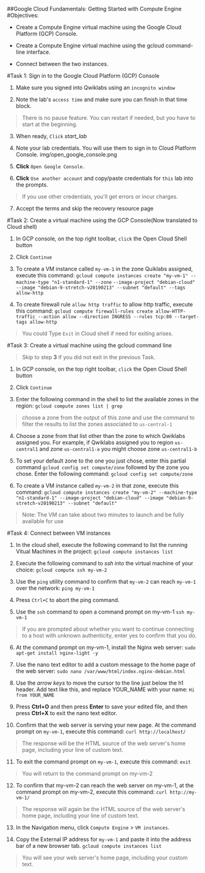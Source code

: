 ##Google Cloud Fundamentals: Getting Started with Compute Engine
#Objectives:
- Create a Compute Engine virtual machine using the Google Cloud Platform (GCP) Console.

- Create a Compute Engine virtual machine using the gcloud command-line interface.

- Connect between the two instances.

#Task 1: Sign in to the Google Cloud Platform (GCP) Console
1. Make sure you signed into Qwiklabs using an `incognito window`

2. Note the lab's `access time` and make sure you can finish in that time block.
> There is no pause feature. You can restart if needed, but you have to start at the beginning.

3. When ready, `Click` *start_lab*

4. Note your lab credentials. You will use them to sign in to Cloud Platform Console. img/open_google_console.png

5. **Click** `Open Google Console.`

6. **Click** `Use another account` and copy/paste credentials for `this` lab into the prompts.
> If you use other credentials, you'll get errors or incur charges.

7. Accept the terms and skip the recovery resource page


#Task 2: Create a virtual machine using the GCP Console(Now translated to Cloud shell)
1. In GCP console, on the top right toolbar, `click` the Open Cloud Shell button

2. Click `Continue`

3. To create a VM instance called `my-vm-1` in the zone Quiklabs assigned, execute this command:
    `gcloud compute instances create "my-vm-1" --machine-type "n1-standard-1" --zone` <zone-name> `--image-project "debian-cloud" --image "debian-9-stretch-v20190213" --subnet "default" --tags allow-http`

4. To create firewall rule `allow http traffic` to allow http traffic, execute this command:
    `gcloud compute firewall-rules create allow-HTTP-traffic --action allow --direction INGRESS --rules tcp:80 --target-tags allow-http`
> You could Type `Exit` in Cloud shell if need for exiting arises.


#Task 3: Create a virtual machine using the gcloud command line
> Skip to step **3** if you did not exit in the previous Task.

1. In GCP console, on the top right toolbar, `click` the Open Cloud Shell button

2. Click `Continue`

3. Enter the following command in the shell to list the available zones in the region:
    `gcloud compute zones list | grep` <region-name>
> choose a zone from the output of this zone and use the command to filter the results to list the zones associated to `us-central-1`

4. Choose a zone from that list other than the zone to which Qwiklabs assigned you. For example, if Qwiklabs assigned you to region `us-central1` and zone `us-central1-a` you might choose zone `us-central1-b`

5. To set your default zone to the one you just chose, enter this partial command `gcloud config set compute/zone` followed by the zone you chose. Enter the following command:
    `gcloud config set compute/zone` <zone-name>

6. To create a VM instance called `my-vm-2` in that zone, execute this command:
    `gcloud compute instances create "my-vm-2" --machine-type "n1-standard-1" --image-project "debian-cloud" --image "debian-9-stretch-v20190213" --subnet "default"`
> Note: The VM can take about two minutes to launch and be fully available for use


#Task 4: Connect between VM instances
1. In the cloud shell, execute the following command to list the running Vitual Machines in the project:
    `gcloud compute instances list`

2. Execute the following command to *ssh* into the virtual machine of your choice:
    `gcloud compute ssh my-vm-2`

3. Use the `ping` utility command to confirm that `my-vm-2` can reach `my-vm-1` over the network:
    `ping my-vm-1`

4. Press `Ctrl+C` to abort the ping command.

5. Use the `ssh` command to open a command prompt on my-vm-1
    `ssh my-vm-1`
>If you are prompted about whether you want to continue connecting to a host with unknown authenticity, enter yes to confirm that you do.

6. At the command prompt on my-vm-1, install the Nginx web server:
    `sudo apt-get install nginx-light -y`

7. Use the nano text editor to add a custom message to the home page of the web server:
    `sudo nano /var/www/html/index.nginx-debian.html`

8. Use the *arrow keys* to move the cursor to the line just below the h1 header. Add text like this, and replace YOUR_NAME with your name:
    `Hi from YOUR_NAME`


9. Press **Ctrl+O** and then press **Enter** to save your edited file, and then press **Ctrl+X** to exit the nano text editor.

10. Confirm that the web server is serving your new page. At the command prompt on `my-vm-1`, execute this command:
    `curl http://localhost/`
> The response will be the HTML source of the web server's home page, including your line of custom text.

11. To exit the command prompt on `my-vm-1`, execute this command:
    `exit`
>You will return to the command prompt on my-vm-2

12. To confirm that my-vm-2 can reach the web server on my-vm-1, at the command prompt on my-vm-2, execute this command:
    `curl http://my-vm-1/`
> The response will again be the HTML source of the web server's home page, including your line of custom text.

13. In the Navigation menu, click `Compute Engine` > `VM instances`.

14. Copy the External IP address for `my-vm-1` and paste it into the address bar of a new browser tab.
    `gcloud compute instances list`
> You will see your web server's home page, including your custom text.

<!-- 
Congratulations!
Google Cloud Fundamental - Getting Started with Compute Engine ends here 
-->